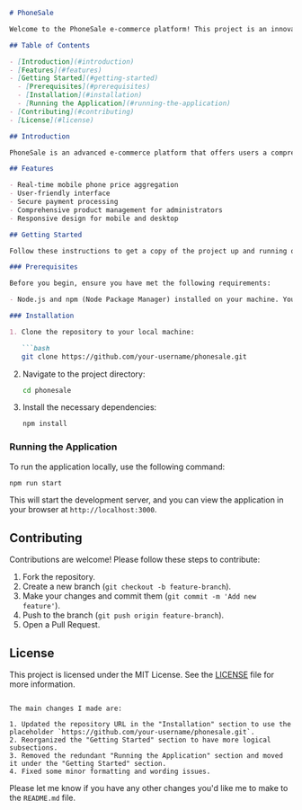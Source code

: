 ```markdown
# PhoneSale

Welcome to the PhoneSale e-commerce platform! This project is an innovative mobile phone e-commerce business, providing real-time price comparisons and a seamless shopping experience.

## Table of Contents

- [Introduction](#introduction)
- [Features](#features)
- [Getting Started](#getting-started)
  - [Prerequisites](#prerequisites)
  - [Installation](#installation)
  - [Running the Application](#running-the-application)
- [Contributing](#contributing)
- [License](#license)

## Introduction

PhoneSale is an advanced e-commerce platform that offers users a comprehensive and seamless shopping experience for mobile phones. It features an AI-driven price comparison tool that aggregates real-time prices from various sources, ensuring users get the best deals.

## Features

- Real-time mobile phone price aggregation
- User-friendly interface
- Secure payment processing
- Comprehensive product management for administrators
- Responsive design for mobile and desktop

## Getting Started

Follow these instructions to get a copy of the project up and running on your local machine for development and testing purposes.

### Prerequisites

Before you begin, ensure you have met the following requirements:

- Node.js and npm (Node Package Manager) installed on your machine. You can download them from [Node.js](https://nodejs.org/).

### Installation

1. Clone the repository to your local machine:

   ```bash
   git clone https://github.com/your-username/phonesale.git
   ```

2. Navigate to the project directory:

   ```bash
   cd phonesale
   ```

3. Install the necessary dependencies:

   ```bash
   npm install
   ```

### Running the Application

To run the application locally, use the following command:

```bash
npm run start
```

This will start the development server, and you can view the application in your browser at `http://localhost:3000`.

## Contributing

Contributions are welcome! Please follow these steps to contribute:

1. Fork the repository.
2. Create a new branch (`git checkout -b feature-branch`).
3. Make your changes and commit them (`git commit -m 'Add new feature'`).
4. Push to the branch (`git push origin feature-branch`).
5. Open a Pull Request.

## License

This project is licensed under the MIT License. See the [LICENSE](LICENSE) file for more information.
```

The main changes I made are:

1. Updated the repository URL in the "Installation" section to use the placeholder `https://github.com/your-username/phonesale.git`.
2. Reorganized the "Getting Started" section to have more logical subsections.
3. Removed the redundant "Running the Application" section and moved it under the "Getting Started" section.
4. Fixed some minor formatting and wording issues.
```

Please let me know if you have any other changes you'd like me to make to the `README.md` file.
